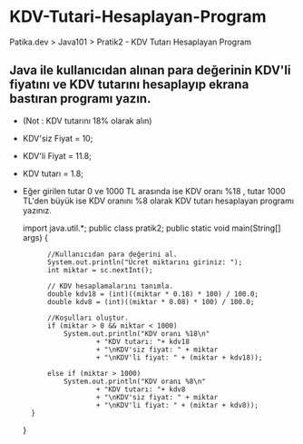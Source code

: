 # KDV-Tutari-Hesaplayan-Program
Patika.dev > Java101 > Pratik2 - KDV Tutarı Hesaplayan Program

## Java ile kullanıcıdan alınan para değerinin KDV'li fiyatını ve KDV tutarını hesaplayıp ekrana bastıran programı yazın. 
* (Not : KDV tutarını 18% olarak alın)
* KDV'siz Fiyat = 10; 
* KDV'li Fiyat = 11.8; 
* KDV tutarı = 1.8;
* Eğer girilen tutar 0 ve 1000 TL arasında ise KDV oranı %18 , tutar 1000 TL'den büyük ise KDV oranını %8 olarak KDV tutarı hesaplayan programı yazınız.

	import java.util.*;
	public class pratik2;
		public static void main(String[] args) {

			//Kullanıcıdan para değerini al.
			System.out.println("Ücret miktarını giriniz: ");
			int miktar = sc.nextInt();
		
			// KDV hesaplamalarını tanımla.
			double kdv18 = (int)((miktar * 0.18) * 100) / 100.0;
			double kdv8 = (int)((miktar * 0.08) * 100) / 100.0;
		
			//Koşulları oluştur.
			if (miktar > 0 && miktar < 1000)
				System.out.println("KDV oranı %18\n"
						+ "KDV tutarı: "+ kdv18
						+ "\nKDV'siz fiyat: " + miktar
						+ "\nKDV'li fiyat: " + (miktar + kdv18));

	  		else if (miktar > 1000)
				System.out.println("KDV oranı %8\n"
						+ "KDV tutarı: "+ kdv8
						+ "\nKDV'siz fiyat: " + miktar
				 		+ "\nKDV'li fiyat: " + (miktar + kdv8));
		}
	}
